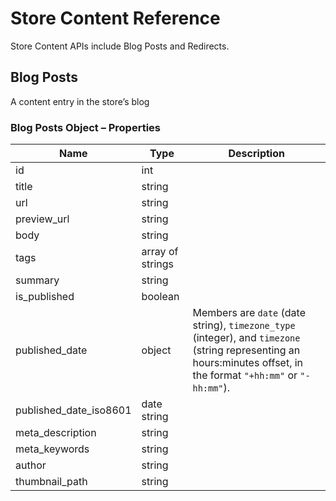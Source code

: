 # <span class="jumptarget"> Store Content Reference </span>

Store Content APIs include Blog Posts and Redirects.

## <span class="jumptarget"> Blog Posts </span>

A content entry in the store’s blog

### <span class="jumptarget"> Blog Posts Object – Properties </span>

| Name | Type | Description |
| --- | --- | --- |
| id | int |  |
| title | string |  |
| url | string |  |
| preview_url | string |  |
| body | string |  |
| tags | array of strings |  |
| summary | string |  |
| is_published | boolean |  |
| published_date | object | Members are `date` (date string), `timezone_type` (integer), and `timezone` (string representing an hours:minutes offset, in the format `"+hh:mm"` or `"-hh:mm"`). |
| published_date_iso8601 | date string |  |
| meta_description | string |  |
| meta_keywords | string |  |
| author | string |  |
| thumbnail_path | string |  |
